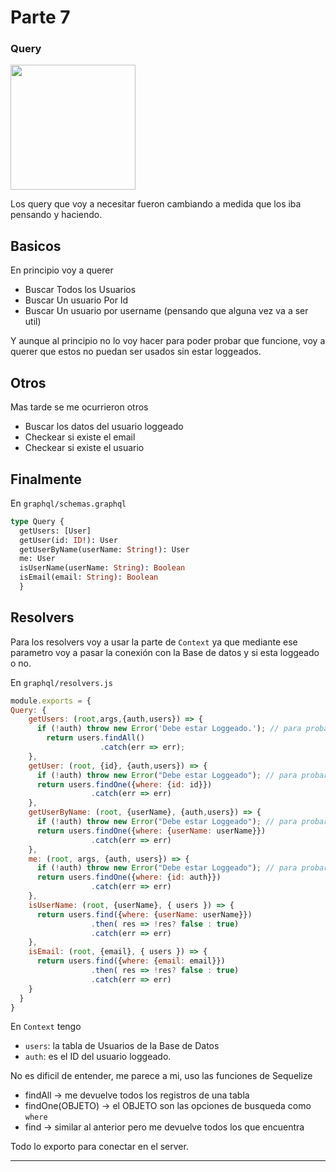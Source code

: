 # Parte 7
### Query

<img src="https://cdn.icon-icons.com/icons2/885/PNG/512/7th_icon-icons.com_68922.png" width="200">

Los query que voy a necesitar fueron cambiando a medida que los iba pensando y haciendo.

## Basicos

En principio voy a querer

* Buscar Todos los Usuarios
* Buscar Un usuario Por Id
* Buscar Un usuario por username (pensando que alguna vez va a ser util)

Y aunque al principio no lo voy hacer para poder probar que funcione, voy a querer que estos no puedan ser usados sin estar loggeados.

## Otros

Mas tarde se me ocurrieron otros

* Buscar los datos del usuario loggeado
* Checkear si existe el email 
* Checkear si existe el usuario

## Finalmente

En `graphql/schemas.graphql`

```graphql
type Query {
  getUsers: [User]
  getUser(id: ID!): User
  getUserByName(userName: String!): User
  me: User
  isUserName(userName: String): Boolean
  isEmail(email: String): Boolean
  }
```

## Resolvers

Para los resolvers voy a usar la parte de `Context` ya que mediante ese parametro voy a pasar la conexión con la Base de datos y si esta loggeado o no.

En `graphql/resolvers.js`

```javascript
module.exports = {
Query: {
    getUsers: (root,args,{auth,users}) => {
      if (!auth) throw new Error('Debe estar Loggeado.'); // para probar si anda se puede sacar
        return users.findAll()
                    .catch(err => err);
    },
    getUser: (root, {id}, {auth,users}) => {
      if (!auth) throw new Error("Debe estar Loggeado"); // para probar si anda se puede sacar
      return users.findOne({where: {id: id}})
                  .catch(err => err)
    },
    getUserByName: (root, {userName}, {auth,users}) => {
      if (!auth) throw new Error("Debe estar Loggeado"); // para probar si anda se puede sacar
      return users.findOne({where: {userName: userName}})
                  .catch(err => err)
    },
    me: (root, args, {auth, users}) => {
      if (!auth) throw new Error("Debe estar Loggeado"); // para probar si anda se puede sacar
      return users.findOne({where: {id: auth}})
                  .catch(err => err)
    },
    isUserName: (root, {userName}, { users }) => {
      return users.find({where: {userName: userName}})
                  .then( res => !res? false : true)
                  .catch(err => err)
    },
    isEmail: (root, {email}, { users }) => {
      return users.find({where: {email: email}})
                  .then( res => !res? false : true)
                  .catch(err => err)
    }
  }
}
```

En `Context` tengo

* `users`: la tabla de Usuarios de la Base de Datos
* `auth`: es el ID del usuario loggeado.

No es dificil de entender, me parece a mi, uso las funciones de Sequelize

* findAll -> me devuelve todos los registros de una tabla
* findOne(OBJETO) -> el OBJETO son las opciones de busqueda como `where`
* find -> similar al anterior pero me devuelve todos los que encuentra

Todo lo exporto para conectar en el server.

- - - -

